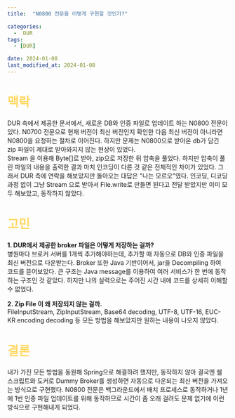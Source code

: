 ```yaml
---
title:  "N0800 전문을 어떻게 구현할 것인가?" 

categories:
  -  DUR
tags:
  - [DUR]

date: 2024-01-08
last_modified_at: 2024-01-08
---
```

# <span style="color:#ffd966">맥락</span>
DUR 측에서 제공한 문서에서, 새로운 DB와 인증 파일로 업데이트 하는 N0800 전문이 있다. N0700 전문으로 현재 버전이 최신 버전인지 확인한 다음 최신 버전이 아니라면 N0800을 요청하는 절차로 이어진다. 하지만 문제는 N0800으로 받아온 db가 담긴 zip 파일이 제대로 받아와지지 않는 현상이 있었다.  
Stream 을 이용해 Byte[]로 받아, zip으로 저장한 뒤 압축을 풀었다. 하지만 압축이 풀린 파일의 내용을 출력한 결과 마치 인코딩이 다른 것 같은 전체적인 차이가 있었다. 그래서 DUR 측에 연락을 해보았지만 돌아오는 대답은 "나는 모르오"였다. 인코딩, 디코딩 과정 없이 그냥 Stream 으로 받아서 File.write로 만들면 된다고 전달 받았지만 이미 모두 해보았고, 동작하지 않았다. 

# <span style="color:#ffd966">고민</span>
**1. DUR에서 제공한 broker 파일은 어떻게 저장하는 걸까?**  
  병원마다 브로커 서버를 1개씩 추가해야하는데, 추가할 때 자동으로 DB와 인증 파일을 최신 버전으로 다운받는다. Broker 또한 Java 기반이어서, jar을 Decompiling 하여 코드를 뜯어보았다. 큰 구조는 Java message를 이용하여 여러 서비스가 한 번에 동작하는 구조인 것 같았다. 하지만 나의 실력으로는 주어진 시간 내에 코드를 상세히 이해할 수 없었다.  

**2. Zip File 이 왜 저장되지 않는 걸까.**  
  FileInputStream, ZipInputStream, Base64 decoding, UTF-8, UTF-16, EUC-KR encoding decoding 등 모든 방법을 해보았지만 원하는 내용이 나오지 않았다. 

# <span style="color:#ffd966">결론</span>
내가 가진 모든 방법을 동원해 Spring으로 해결하려 했지만, 동작하지 않아 결국엔 쉘 스크립트와 도커로 Dummy Broker를 생성하면 자동으로 다운되는 최신 버전을 가져오는 방식으로 구현했다. N0800 전문은 백그라운드에서 배치 프로세스로 동작하거나 1년에 1번 인증 파일 업데이트를 위해 동작하므로 시간이 좀 오래 걸려도 문제 없기에 이런 방식으로 구현해내게 되었다.